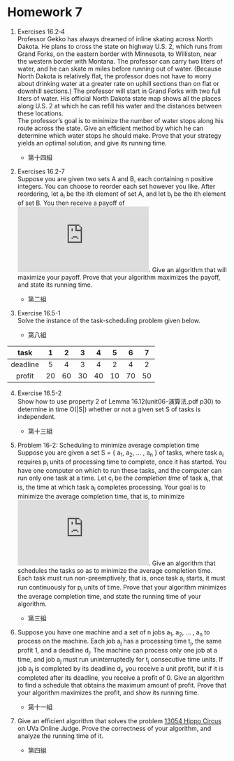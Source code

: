 # Homework 7

1. Exercises 16.2‐4<br>
Professor Gekko has always dreamed of inline skating across North Dakota. He plans to cross the state on highway U.S. 2, which runs from Grand Forks, on the eastern border with Minnesota, to Williston, near the western border with Montana. The professor can carry two liters of water, and he can skate m miles before running out of water. (Because North Dakota is relatively flat, the professor does not have to worry about drinking water at a greater rate on uphill sections than on flat or downhill sections.) The professor will start in Grand Forks with two full liters of water. His official North Dakota state map shows all the places along U.S. 2 at which he can refill his water and the distances between these locations.<br>
The professor’s goal is to minimize the number of water stops along his route across the state. Give an efficient method by which he can determine which water stops he should make. Prove that your strategy yields an optimal solution, and give its running time.
    - 第十四組

2. Exercises 16.2-7<br>
Suppose you are given two sets A and B, each containing n positive integers. You can choose to reorder each set however you like. After reordering, let a<sub>i</sub> be the ith element of set A, and let b<sub>i</sub> be the ith element of set B. You then receive a payoff of ![product(a\_i^b\_i)](http://latex.codecogs.com/gif.latex?%5CPi_%7Bi%3D1%7D%5Ena_i%5E%7Bb_i%7D). Give an algorithm that will maximize your payoff. Prove that your algorithm maximizes the payoff, and state its running time.
    - 第二組

3. Exercise 16.5-1<br>
Solve the instance of the task-scheduling problem given below.
    - 第八組

| task | 1 | 2 | 3 | 4 | 5 | 6 | 7 |
|:----:|:-:|:-:|:-:|:-:|:-:|:-:|:-:|
| deadline | 5 | 4 | 3 | 4 | 2 | 4 | 2 |
| profit | 20 | 60 | 30 | 40 | 10 | 70 | 50 |

4. Exercise 16.5-2<br>
Show how to use property 2 of Lemma 16.12(unit06-演算法.pdf p30) to determine in time O(|S|) whether or not a given set S of tasks is independent.
    - 第十三組

5. Problem 16-2: Scheduling to minimize average completion time<br>
Suppose you are given a set S = { a<sub>1</sub>, a<sub>2</sub>, ... , a<sub>n</sub> } of tasks, where task a<sub>i</sub> requires p<sub>i</sub> units of processing time to complete, once it has started. You have one computer on which to run these tasks, and the computer can run only one task at a time. Let c<sub>i</sub> be the *completion time* of task a<sub>i</sub>, that is, the time at which task a<sub>i</sub> completes processing. Your goal is to minimize the average completion time, that is, to minimize ![sum(c\_i)](http://latex.codecogs.com/gif.latex?%5CSigma_%7Bi%3D1%7D%5Enc_i). Give an algorithm that schedules the tasks so as to minimize the average completion time. Each task must run non-preemptively, that is, once task a<sub>i</sub> starts, it must run continuously for p<sub>i</sub> units of time. Prove that your algorithm minimizes the average completion time, and state the running time of your algorithm.
    - 第三組

6. Suppose you have one machine and a set of n jobs a<sub>1</sub>, a<sub>2</sub>, ... , a<sub>n</sub> to process on the machine. Each job a<sub>j</sub> has a processing time t<sub>j</sub>, the same profit 1, and a deadline d<sub>j</sub>. The machine can process only one job at a time, and job a<sub>j</sub> must run uninterruptedly for t<sub>j</sub> consecutive time units. If job a<sub>j</sub> is completed by its deadline d<sub>j</sub>, you receive a unit profit, but if it is completed after its deadline, you receive a profit of 0. Give an algorithm to find a schedule that obtains the maximum amount of profit. Prove that your algorithm maximizes the profit, and show its running time.
    - 第十一組

7. Give an efficient algorithm that solves the problem [13054 Hippo Circus](https://uva.onlinejudge.org/external/130/13054.pdf) on UVa Online Judge. Prove the correctness of your algorithm, and analyze the running time of it.
    - 第四組
